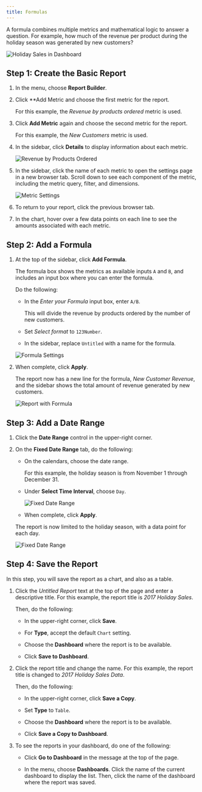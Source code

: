 ```yaml
---
title: Formulas
---
```


A formula combines multiple metrics and mathematical logic to answer a question. For example, how much of the revenue per product during the holiday season was generated by new customers?

![Holiday Sales in Dashboard](../../assets/magento-bi-report-builder-revenue-by-products-formula-report-holiday-sales-dashboard.png)<!--{: .zoom}-->

## Step 1: Create the Basic Report

1. In the menu, choose **Report Builder**.

1. Click **Add Metric and choose the first metric for the report.

    For this example, the _Revenue by products ordered_ metric is used.

1. Click **Add Metric** again and choose the second metric for the report.

    For this example, the _New Customers_ metric is used.

1. In the sidebar, click **Details** to display information about each metric.

    ![Revenue by Products Ordered](../../assets/magento-bi-report-builder-revenue-by-products.png)<!--{: .zoom}-->

1. In the sidebar, click the name of each metric to open the settings page in a new browser tab. Scroll down to see each component of the metric, including the metric query, filter, and dimensions.

    ![Metric Settings](../../assets/magento-bi-report-builder-revenue-by-products-metric-detail.png)<!--{: .zoom}-->

1. To return to your report, click the previous browser tab.

1. In the chart, hover over a few data points on each line to see the amounts associated with each metric.

## Step 2: Add a Formula

1. At the top of the sidebar, click **Add Formula**.

    The formula box shows the metrics as available inputs `A` and `B`, and includes an input box where you can enter the formula.

    Do the following:

    * In the _Enter your Formula_ input box, enter `A/B`.

        This will divide the revenue by products ordered by the number of new customers.

    * Set *Select format* to `123Number`.

    * In the sidebar, replace `Untitled` with a name for the formula.

    ![Formula Settings](../../assets/magento-bi-report-builder-revenue-by-products-add-formula-detail.png)<!--{: .zoom}-->

1. When complete, click **Apply**.

    The report now has a new line for the formula, _New Customer Revenue_, and the sidebar shows the total amount of revenue generated by new customers.

    ![Report with Formula](../../assets/magento-bi-report-builder-revenue-by-products-formula-report.png)<!--{: .zoom}-->

## Step 3: Add a Date Range

1. Click the **Date Range** control in the upper-right corner.

1. On the **Fixed Date Range** tab, do the following:

    * On the calendars, choose the date range.

        For this example, the holiday season is from November 1 through December 31.

    * Under **Select Time Interval**, choose `Day`.

        ![Fixed Date Range](../../assets/magento-bi-report-builder-revenue-by-products-formula-report-fixed-date-range.png)<!--{: .zoom}-->

    * When complete, click **Apply**.

    The report is now limited to the holiday season, with a data point for each day.

    ![Fixed Date Range](../../assets/magento-bi-report-builder-revenue-by-products-formula-report-fixed-date-range-report.png)<!--{: .zoom}-->

## Step 4: Save the Report

In this step, you will save the report as a chart, and also as a table.

1. Click the _Untitled Report_ text at the top of the page and enter a descriptive title. For this example, the report title is _2017 Holiday Sales_.

    Then, do the following:

    * In the upper-right corner, click **Save**.

    * For **Type**, accept the default `Chart` setting.

    * Choose the **Dashboard** where the report is to be available.

    * Click **Save to Dashboard**.

1. Click the report title and change the name. For this example, the report title is changed to _2017 Holiday Sales Data_.

    Then, do the following:

    * In the upper-right corner, click **Save a Copy**.

    * Set **Type** to `Table`.

    * Choose the **Dashboard** where the report is to be available.

    * Click **Save a Copy to Dashboard**.

1. To see the reports in your dashboard, do one of the following:

    * Click **Go to Dashboard** in the message at the top of the page.

    * In the menu, choose **Dashboards**. Click the name of the current dashboard to display the list. Then, click the name of the dashboard where the report was saved.
